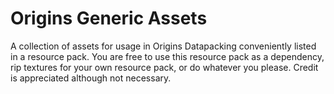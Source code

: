 # Origins Generic Assets
A collection of assets for usage in Origins Datapacking conveniently listed in a resource pack. You are free to use this resource pack as a dependency, rip textures for your own resource pack, or do whatever you please. Credit is appreciated although not necessary.
